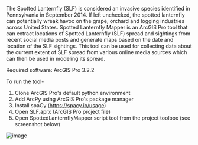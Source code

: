 The Spotted Lanternfly (SLF) is considered an invasive species identified in Pennsylvania in September 2014. If left unchecked, the spotted lanternfly can potentially wreak havoc on the grape, orchard and logging industries across United States. Spotted Lanternfly Mapper is an ArcGIS Pro tool that can extract locations of Spotted Lanternfly (SLF) spread and sightings from recent social media posts and generate maps based on the date and location of the SLF sightings. This tool can be used for collecting data about the current extent of SLF spread from various online media sources which can then be used in modeling its spread.

Required software: ArcGIS Pro 3.2.2

To run the tool- 

1. Clone ArcGIS Pro's default python environment
2. Add ArcPy using ArcGIS Pro's package manager
3. Install spaCy (https://spacy.io/usage)
4. Open SLF.aprx (ArcGIS Pro project file)
5. Open SpottedLanternflyMapper script tool from the project toolbox (see screenshot below)
   
![image](https://github.com/haved-jossain/spotted-lanternfly-mapper/assets/145239371/d4ca8318-5634-473a-8feb-92779cd8dd7d)

